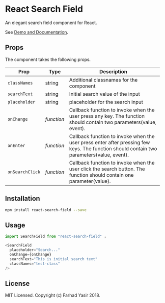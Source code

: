 # React Search Field
An elegant search field component for React.

See [Demo and Documentation]( https://nutboltu.github.io/react-search-field/).

## Props

The component takes the following props.

| Prop              | Type       | Description |
|-------------------|------------|-------------|
| `classNames`         | string  | Additional classnames for the component |
| `searchText`  | string  | Initial search value of the input |
| `placeholder`  | string  | placeholder for the search input |
| `onChange`        | _function_ | Callback function to invoke when the user press any key. The function  should contain two parameters(value, event). |
| `onEnter`         | _function_ | Callback function to invoke when the user press enter after pressing few keys. The function  should contain two parameters(value, event). |
| `onSearchClick`          | _function_ | Callback function to invoke when the user click the search button. The function  should contain one parameter(value). |

## Installation

```bash
npm install react-search-field --save
```

## Usage

```javascript
import SearchField from "react-search-field" ;

<SearchField
  placeholder="Search..."
  onChange={onChange}
  searchText="This is initial search text"
  classNames="test-class"
/>
```

## License

MIT Licensed. Copyright (c) Farhad Yasir 2018.